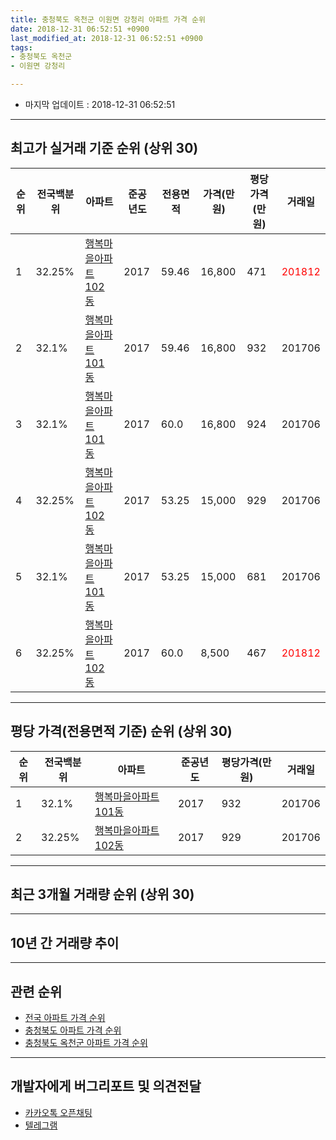 ```yaml
---
title: 충청북도 옥천군 이원면 강청리 아파트 가격 순위
date: 2018-12-31 06:52:51 +0900
last_modified_at: 2018-12-31 06:52:51 +0900
tags:
- 충청북도 옥천군
- 이원면 강청리

---
```


* 마지막 업데이트 : 2018-12-31 06:52:51

---

## 최고가 실거래 기준 순위 (상위 30)


|순위|전국백분위|아파트|준공년도|전용면적|가격(만원)|평당가격(만원)|거래일|
|---|---|---|---|---|---|---|---|
|1|32.25%|[행복마을아파트 102동](https://search.naver.com/search.naver?query=%EC%B6%A9%EC%B2%AD%EB%B6%81%EB%8F%84+%EC%98%A5%EC%B2%9C%EA%B5%B0+%EC%9D%B4%EC%9B%90%EB%A9%B4+%EA%B0%95%EC%B2%AD%EB%A6%AC+%ED%96%89%EB%B3%B5%EB%A7%88%EC%9D%84%EC%95%84%ED%8C%8C%ED%8A%B8+102%EB%8F%99)|2017|59.46|16,800|471|<span style="color:red">201812</span>|
|2|32.1%|[행복마을아파트 101동](https://search.naver.com/search.naver?query=%EC%B6%A9%EC%B2%AD%EB%B6%81%EB%8F%84+%EC%98%A5%EC%B2%9C%EA%B5%B0+%EC%9D%B4%EC%9B%90%EB%A9%B4+%EA%B0%95%EC%B2%AD%EB%A6%AC+%ED%96%89%EB%B3%B5%EB%A7%88%EC%9D%84%EC%95%84%ED%8C%8C%ED%8A%B8+101%EB%8F%99)|2017|59.46|16,800|932|201706|
|3|32.1%|[행복마을아파트 101동](https://search.naver.com/search.naver?query=%EC%B6%A9%EC%B2%AD%EB%B6%81%EB%8F%84+%EC%98%A5%EC%B2%9C%EA%B5%B0+%EC%9D%B4%EC%9B%90%EB%A9%B4+%EA%B0%95%EC%B2%AD%EB%A6%AC+%ED%96%89%EB%B3%B5%EB%A7%88%EC%9D%84%EC%95%84%ED%8C%8C%ED%8A%B8+101%EB%8F%99)|2017|60.0|16,800|924|201706|
|4|32.25%|[행복마을아파트 102동](https://search.naver.com/search.naver?query=%EC%B6%A9%EC%B2%AD%EB%B6%81%EB%8F%84+%EC%98%A5%EC%B2%9C%EA%B5%B0+%EC%9D%B4%EC%9B%90%EB%A9%B4+%EA%B0%95%EC%B2%AD%EB%A6%AC+%ED%96%89%EB%B3%B5%EB%A7%88%EC%9D%84%EC%95%84%ED%8C%8C%ED%8A%B8+102%EB%8F%99)|2017|53.25|15,000|929|201706|
|5|32.1%|[행복마을아파트 101동](https://search.naver.com/search.naver?query=%EC%B6%A9%EC%B2%AD%EB%B6%81%EB%8F%84+%EC%98%A5%EC%B2%9C%EA%B5%B0+%EC%9D%B4%EC%9B%90%EB%A9%B4+%EA%B0%95%EC%B2%AD%EB%A6%AC+%ED%96%89%EB%B3%B5%EB%A7%88%EC%9D%84%EC%95%84%ED%8C%8C%ED%8A%B8+101%EB%8F%99)|2017|53.25|15,000|681|201706|
|6|32.25%|[행복마을아파트 102동](https://search.naver.com/search.naver?query=%EC%B6%A9%EC%B2%AD%EB%B6%81%EB%8F%84+%EC%98%A5%EC%B2%9C%EA%B5%B0+%EC%9D%B4%EC%9B%90%EB%A9%B4+%EA%B0%95%EC%B2%AD%EB%A6%AC+%ED%96%89%EB%B3%B5%EB%A7%88%EC%9D%84%EC%95%84%ED%8C%8C%ED%8A%B8+102%EB%8F%99)|2017|60.0|8,500|467|<span style="color:red">201812</span>|


---

## 평당 가격(전용면적 기준) 순위 (상위 30)


|순위|전국백분위|아파트|준공년도|평당가격(만원)|거래일|
|---|---|---|---|---|---|
|1|32.1%|[행복마을아파트 101동](https://search.naver.com/search.naver?query=%EC%B6%A9%EC%B2%AD%EB%B6%81%EB%8F%84+%EC%98%A5%EC%B2%9C%EA%B5%B0+%EC%9D%B4%EC%9B%90%EB%A9%B4+%EA%B0%95%EC%B2%AD%EB%A6%AC+%ED%96%89%EB%B3%B5%EB%A7%88%EC%9D%84%EC%95%84%ED%8C%8C%ED%8A%B8+101%EB%8F%99)|2017|932|201706|
|2|32.25%|[행복마을아파트 102동](https://search.naver.com/search.naver?query=%EC%B6%A9%EC%B2%AD%EB%B6%81%EB%8F%84+%EC%98%A5%EC%B2%9C%EA%B5%B0+%EC%9D%B4%EC%9B%90%EB%A9%B4+%EA%B0%95%EC%B2%AD%EB%A6%AC+%ED%96%89%EB%B3%B5%EB%A7%88%EC%9D%84%EC%95%84%ED%8C%8C%ED%8A%B8+102%EB%8F%99)|2017|929|201706|


---

## 최근 3개월 거래량 순위 (상위 30)


<div style="width:100%;">
    <canvas id="deal_count_ranking" height="250"></canvas>
</div>


<script>
new Chart(document.getElementById("deal_count_ranking"), {
    type: 'horizontalBar',
    data: {
        labels: ['행복마을아파트 102동'],
        datasets: [{
            label: '실거래 수',
            data: [2],
            borderColor: "rgba(255, 0, 128, 1)",
            backgroundColor: "rgba(255, 0, 128, 0.5)",
            fill: false,
        }]
    },
    options: {
        responsive: true,
        title: {
            display: true,
            text: '최근 3개월 거래량 순위'
        },
        tooltips: {
            mode: 'index',
            intersect: false,
            callbacks: {
                title: function(tooltipItems, data) {
                    return "실거래 수:";
                },
                label: function(tooltipItem, data) {
                    return data.labels[tooltipItem.index] + ": " + tooltipItem.xLabel;
                }
            }
        },
        hover: {
            mode: 'nearest',
            intersect: true
        },
        scales: {
            xAxes: [{
                display: true,
                scaleLabel: {
                    display: true,
                    labelString: '실거래 수'
                },
                ticks: {
                    suggestedMin: 0,
                }
            }],
            yAxes: [{
                display: true,
                ticks: {
                    autoSkip: false,
                    callback: function(value, index, values) {
                        if (value.length > 15)
                            return value.substr(0, 13) + "...";
                        else
                            return value;
                    }
                },
                scaleLabel: {
                    display: false,
                }
            }]
        }
    }
});

</script>


---

## 10년 간 거래량 추이


<div style="width:100%;">
    <canvas id="deal_progress" height="250"></canvas>
</div>

<script>
new Chart(document.getElementById("deal_progress"), {
    type: 'line',
    data: {
        labels: ['200812','200901','200902','200903','200904','200905','200906','200907','200908','200909','200910','200911','200912','201001','201002','201003','201004','201005','201006','201007','201008','201009','201010','201011','201012','201101','201102','201103','201104','201105','201106','201107','201108','201109','201110','201111','201112','201201','201202','201203','201204','201205','201206','201207','201208','201209','201210','201211','201212','201301','201302','201303','201304','201305','201306','201307','201308','201309','201310','201311','201312','201401','201402','201403','201404','201405','201406','201407','201408','201409','201410','201411','201412','201501','201502','201503','201504','201505','201506','201507','201508','201509','201510','201511','201512','201601','201602','201603','201604','201605','201606','201607','201608','201609','201610','201611','201612','201701','201702','201703','201704','201705','201706','201707','201708','201709','201710','201711','201712','201801','201802','201803','201804','201805','201806','201807','201808','201809','201810','201811','201812'],
        datasets: [{
            label: '실거래 수',
            pointRadius: 1,
            data: [0, 0, 0, 0, 0, 0, 0, 0, 0, 0, 0, 0, 0, 0, 0, 0, 0, 0, 0, 0, 0, 0, 0, 0, 0, 0, 0, 0, 0, 0, 0, 0, 0, 0, 0, 0, 0, 0, 0, 0, 0, 0, 0, 0, 0, 0, 0, 0, 0, 0, 0, 0, 0, 0, 0, 0, 0, 0, 0, 0, 0, 0, 0, 0, 0, 0, 0, 0, 0, 0, 0, 0, 0, 0, 0, 0, 0, 0, 0, 0, 0, 0, 0, 0, 0, 0, 0, 0, 0, 0, 0, 0, 0, 0, 0, 0, 0, 0, 0, 0, 0, 0, 14, 0, 1, 0, 0, 0, 1, 0, 0, 4, 0, 0, 0, 0, 0, 0, 0, 0, 2],
            borderColor: "rgba(255, 201, 14, 1)",
            backgroundColor: "rgba(255, 201, 14, 0.5)",
            fill: true,
        }]
    },
    options: {
        responsive: true,
        title: {
            display: true,
            text: '10년간 거래량 추이'
        },
        tooltips: {
            mode: 'index',
            intersect: false,
        },
        hover: {
            mode: 'nearest',
            intersect: true
        },
        scales: {
            xAxes: [{
                display: true,
                scaleLabel: {
                    display: true,
                    labelString: '년/월'
                }
            }],
            yAxes: [{
                display: true,
                ticks: {
                    suggestedMin: 0,
                },
                scaleLabel: {
                    display: true,
                    labelString: '실거래 수'
                }
            }]
        }
    }
});

</script>


---

## 관련 순위

- [전국 아파트 가격 순위](https://inasie.github.io/apt-ranking/전국)
- [충청북도 아파트 가격 순위](https://inasie.github.io/apt-ranking/충청북도)
- [충청북도 옥천군 아파트 가격 순위](https://inasie.github.io/apt-ranking/충청북도-옥천군)


---

## 개발자에게 버그리포트 및 의견전달

- [카카오톡 오픈채팅](https://open.kakao.com/o/gLJUAP4)
- [텔레그램](https://t.me/inasie)

